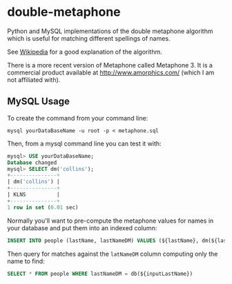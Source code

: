 # double-metaphone
Python and MySQL implementations of the double metaphone algorithm which is useful for matching different spellings of names.

See [Wikipedia](https://en.wikipedia.org/wiki/Metaphone) for a good explanation of the algorithm.

There is a more recent version of Metaphone called Metaphone 3. It is a commercial product available at http://www.amorphics.com/ (which I am not affiliated with).

## MySQL Usage
To create the command from your command line:

`mysql yourDataBaseName -u root -p < metaphone.sql`

Then, from a mysql command line you can test it with:

```sql
mysql> USE yourDataBaseName;
Database changed
mysql> SELECT dm('collins');
+---------------+
| dm('collins') |
+---------------+
| KLNS          |
+---------------+
1 row in set (0.01 sec)
```

Normally you'll want to pre-compute the metaphone values for names in your database and put them into an indexed column:

```sql
INSERT INTO people (lastName, lastNameDM) VALUES (${lastName}, dm(${lastName}))
```

Then query for matches against the `latNameDM` column computing only the name to find:

```sql
SELECT * FROM people WHERE lastNameDM = db(${inputLastName})
```
